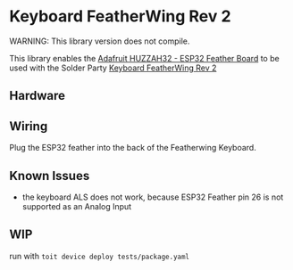 # Keyboard FeatherWing Rev 2

WARNING: This library version does not compile.

This library enables the [Adafruit HUZZAH32 - ESP32 Feather Board](https://www.adafruit.com/product/3405) to be used with the Solder Party [Keyboard FeatherWing Rev 2](https://www.solder.party/docs/keyboard-featherwing/rev2/)

## Hardware

## Wiring 

Plug the ESP32 feather into the back of the Featherwing Keyboard.

## Known Issues
 - the keyboard ALS does not work, because ESP32 Feather pin 26 is not supported as an Analog Input

## WIP

run with `toit device deploy tests/package.yaml`

